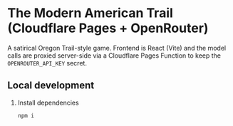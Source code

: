 
# The Modern American Trail (Cloudflare Pages + OpenRouter)

A satirical Oregon Trail-style game. Frontend is React (Vite) and the model calls are proxied
server-side via a Cloudflare Pages Function to keep the `OPENROUTER_API_KEY` secret.

## Local development

1. Install dependencies
   ```bash
   npm i
